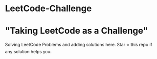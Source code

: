 # LeetCode-Challenge
# "Taking LeetCode as a Challenge"
Solving LeetCode Problems and adding solutions here.
Star ⭐ this repo if any solution helps you.



